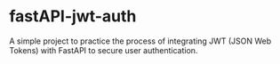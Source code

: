 # fastAPI-jwt-auth
A simple project to practice the process of integrating JWT (JSON Web Tokens) with FastAPI to secure user authentication. 

